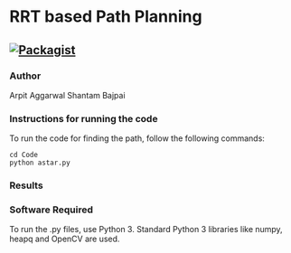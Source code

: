 # RRT based Path Planning

[![Packagist](https://img.shields.io/packagist/l/doctrine/orm.svg)](LICENSE.md)
---


### Author
Arpit Aggarwal Shantam Bajpai


### Instructions for running the code
To run the code for finding the path, follow the following commands:

```
cd Code
python astar.py
```


### Results


### Software Required
To run the .py files, use Python 3. Standard Python 3 libraries like numpy, heapq and OpenCV are used.
